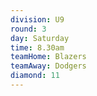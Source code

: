 ```yaml
---
division: U9
round: 3
day: Saturday
time: 8.30am
teamHome: Blazers
teamAway: Dodgers
diamond: 11
---
```

